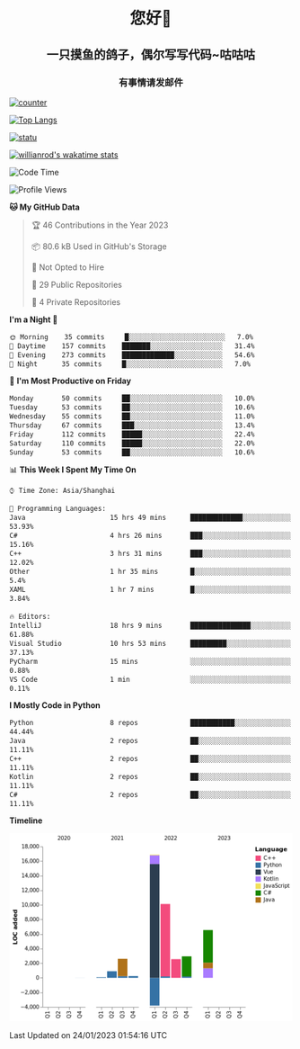

<!--
**kitUIN/kitUIN** is a ✨ _special_ ✨ repository because its `README.md` (this file) appears on your GitHub profile.

Here are some ideas to get you started:

- 🔭 I’m currently working on ...
- 🌱 I’m currently learning ...
- 👯 I’m looking to collaborate on ...
- 🤔 I’m looking for help with ...
- 💬 Ask me about ...
- 📫 How to reach me: ...
- 😄 Pronouns: ...
- ⚡ Fun fact: ...
-->
<h1 align="center">您好👋</h1>
<h2 align="center">一只摸鱼的鸽子，偶尔写写代码~咕咕咕</h2>
<h3 align="center">有事情请发邮件</h3>

[![counter](https://count.getloli.com/get/@KitUIN?theme=rule34)](https://count.getloli.com/)

[![Top Langs](https://github-readme-stats.kituin.fun/api/top-langs/?username=kitUIN&show_icons=true&theme=gruvbox&locale=cn&layout=compact)](https://github.com/anuraghazra/github-readme-stats)  

[![statu](https://github-readme-stats.kituin.fun/api?username=kitUIN&show_icons=true&theme=gruvbox&locale=cn)](https://github.com/anuraghazra/github-readme-stats)  

[![willianrod's wakatime stats](https://github-readme-stats.kituin.fun/api/wakatime?username=kituin)](https://github.com/anuraghazra/github-readme-stats)  


<!--START_SECTION:waka-->
![Code Time](http://img.shields.io/badge/Code%20Time-825%20hrs%2023%20mins-blue)

![Profile Views](http://img.shields.io/badge/Profile%20Views-44-blue)

**🐱 My GitHub Data** 

> 🏆 46 Contributions in the Year 2023
 > 
> 📦 80.6 kB Used in GitHub's Storage 
 > 
> 🚫 Not Opted to Hire
 > 
> 📜 29 Public Repositories 
 > 
> 🔑 4 Private Repositories  
 > 
**I'm a Night 🦉** 

```text
🌞 Morning    35 commits     █░░░░░░░░░░░░░░░░░░░░░░░░   7.0% 
🌆 Daytime    157 commits    ███████░░░░░░░░░░░░░░░░░░   31.4% 
🌃 Evening    273 commits    █████████████░░░░░░░░░░░░   54.6% 
🌙 Night      35 commits     █░░░░░░░░░░░░░░░░░░░░░░░░   7.0%

```
📅 **I'm Most Productive on Friday** 

```text
Monday       50 commits     ██░░░░░░░░░░░░░░░░░░░░░░░   10.0% 
Tuesday      53 commits     ██░░░░░░░░░░░░░░░░░░░░░░░   10.6% 
Wednesday    55 commits     ██░░░░░░░░░░░░░░░░░░░░░░░   11.0% 
Thursday     67 commits     ███░░░░░░░░░░░░░░░░░░░░░░   13.4% 
Friday       112 commits    █████░░░░░░░░░░░░░░░░░░░░   22.4% 
Saturday     110 commits    █████░░░░░░░░░░░░░░░░░░░░   22.0% 
Sunday       53 commits     ██░░░░░░░░░░░░░░░░░░░░░░░   10.6%

```


📊 **This Week I Spent My Time On** 

```text
⌚︎ Time Zone: Asia/Shanghai

💬 Programming Languages: 
Java                     15 hrs 49 mins      █████████████░░░░░░░░░░░░   53.93% 
C#                       4 hrs 26 mins       ███░░░░░░░░░░░░░░░░░░░░░░   15.16% 
C++                      3 hrs 31 mins       ███░░░░░░░░░░░░░░░░░░░░░░   12.02% 
Other                    1 hr 35 mins        █░░░░░░░░░░░░░░░░░░░░░░░░   5.4% 
XAML                     1 hr 7 mins         █░░░░░░░░░░░░░░░░░░░░░░░░   3.84%

🔥 Editors: 
IntelliJ                 18 hrs 9 mins       ███████████████░░░░░░░░░░   61.88% 
Visual Studio            10 hrs 53 mins      █████████░░░░░░░░░░░░░░░░   37.13% 
PyCharm                  15 mins             ░░░░░░░░░░░░░░░░░░░░░░░░░   0.88% 
VS Code                  1 min               ░░░░░░░░░░░░░░░░░░░░░░░░░   0.11%

```

**I Mostly Code in Python** 

```text
Python                   8 repos             ███████████░░░░░░░░░░░░░░   44.44% 
Java                     2 repos             ██░░░░░░░░░░░░░░░░░░░░░░░   11.11% 
C++                      2 repos             ██░░░░░░░░░░░░░░░░░░░░░░░   11.11% 
Kotlin                   2 repos             ██░░░░░░░░░░░░░░░░░░░░░░░   11.11% 
C#                       2 repos             ██░░░░░░░░░░░░░░░░░░░░░░░   11.11%

```


**Timeline**

![Chart not found](https://raw.githubusercontent.com/kitUIN/kitUIN/main/charts/bar_graph.png) 


 Last Updated on 24/01/2023 01:54:16 UTC
<!--END_SECTION:waka-->
